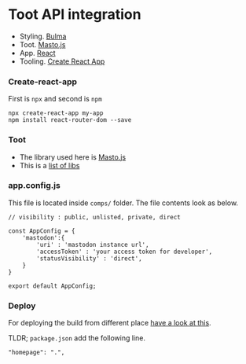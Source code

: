 Toot API integration
====================================

 - Styling. [Bulma][bulma]
 - Toot. [Masto.js][masto]
 - App. [React][react]
 - Tooling. [Create React App][cra]



### Create-react-app

First is `npx` and second is `npm`

```
npx create-react-app my-app
npm install react-router-dom --save
```

### Toot

 - The library used here is [Masto.js][masto]
 - This is a [list of libs][m1]


### app.config.js

This file is located inside `comps/` folder. The file contents look as below.

```
// visibility : public, unlisted, private, direct

const AppConfig = {
    'mastodon':{
        'uri' : 'mastodon instance url',
        'accessToken' : 'your access token for developer',
        'statusVisibility' : 'direct',
    }
}

export default AppConfig;
```



### Deploy

For deploying the build from different place [have a look at this][d1].

TLDR; `package.json` add the following line.

```
"homepage": ".",
``` 














[bulma]: https://bulma.io/documentation/modifiers/color-helpers/
[m1]: https://docs.joinmastodon.org/client/libraries/
[masto]: https://github.com/neet/masto.js
[d1]: https://create-react-app.dev/docs/deployment#serving-the-same-build-from-different-paths
[react]: https://reactjs.org/
[cra]: https://create-react-app.dev/



